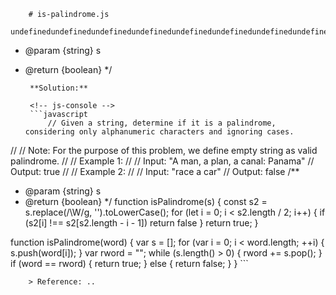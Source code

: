 
        # is-palindrome.js
        undefinedundefinedundefinedundefinedundefinedundefinedundefinedundefinedundefinedundefinedundefinedundefinedundefined/**
 * @param {string} s
 * @return {boolean}
 */
        
        **Solution:**
        
        <!-- js-console -->
        ```javascript
            // Given a string, determine if it is a palindrome, considering only alphanumeric characters and ignoring cases.
//
// Note: For the purpose of this problem, we define empty string as valid palindrome.
//
// Example 1:
//
// Input: "A man, a plan, a canal: Panama"
// Output: true
//
// Example 2:
//
// Input: "race a car"
// Output: false
/**
 * @param {string} s
 * @return {boolean}
 */
function isPalindrome(s) {
  const s2 = s.replace(/\W/g, '').toLowerCase();
  for (let i = 0; i < s2.length / 2; i++) {
    if (s2[i] !== s2[s2.length - i - 1]) return false
  }
  return true;
}

function isPalindrome(word) {
  var s = [];
  for (var i = 0; i < word.length; ++i) {
    s.push(word[i]);
  }
  var rword = "";
  while (s.length() > 0) {
    rword += s.pop();
  }
  if (word == rword) {
    return true;
  } else {
    return false;
  }
}
        ```
        
        > Reference: ..
        
        
